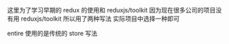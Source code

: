 这里为了学习早期的 redux 的使用和 reduxjs/toolkit
因为现在很多公司的项目没有用 reduxjs/toolkit
所以用了两种写法 实际项目中选择一种即可

entire 使用的是传统的 store 写法
